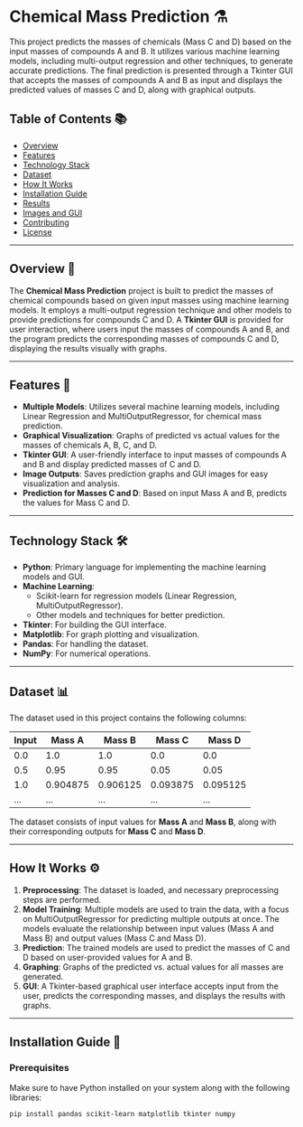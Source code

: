# **Chemical Mass Prediction** ⚗️

This project predicts the masses of chemicals (Mass C and D) based on the input masses of compounds A and B. It utilizes various machine learning models, including multi-output regression and other techniques, to generate accurate predictions. The final prediction is presented through a Tkinter GUI that accepts the masses of compounds A and B as input and displays the predicted values of masses C and D, along with graphical outputs.

## **Table of Contents** 📚

- [Overview](#overview)
- [Features](#features)
- [Technology Stack](#technology-stack)
- [Dataset](#dataset)
- [How It Works](#how-it-works)
- [Installation Guide](#installation-guide)
- [Results](#results)
- [Images and GUI](#images-and-gui)
- [Contributing](#contributing)
- [License](#license)

---

## **Overview** 🌟

The **Chemical Mass Prediction** project is built to predict the masses of chemical compounds based on given input masses using machine learning models. It employs a multi-output regression technique and other models to provide predictions for compounds C and D. A **Tkinter GUI** is provided for user interaction, where users input the masses of compounds A and B, and the program predicts the corresponding masses of compounds C and D, displaying the results visually with graphs.

---

## **Features** 🚀

- **Multiple Models**: Utilizes several machine learning models, including Linear Regression and MultiOutputRegressor, for chemical mass prediction.
- **Graphical Visualization**: Graphs of predicted vs actual values for the masses of chemicals A, B, C, and D.
- **Tkinter GUI**: A user-friendly interface to input masses of compounds A and B and display predicted masses of C and D.
- **Image Outputs**: Saves prediction graphs and GUI images for easy visualization and analysis.
- **Prediction for Masses C and D**: Based on input Mass A and B, predicts the values for Mass C and D.

---

## **Technology Stack** 🛠️

- **Python**: Primary language for implementing the machine learning models and GUI.
- **Machine Learning**: 
  - Scikit-learn for regression models (Linear Regression, MultiOutputRegressor).
  - Other models and techniques for better prediction.
- **Tkinter**: For building the GUI interface.
- **Matplotlib**: For graph plotting and visualization.
- **Pandas**: For handling the dataset.
- **NumPy**: For numerical operations.

---

## **Dataset** 📊

The dataset used in this project contains the following columns:

| Input  | Mass A | Mass B | Mass C | Mass D |
|--------|--------|--------|--------|--------|
| 0.0    | 1.0    | 1.0    | 0.0    | 0.0    |
| 0.5    | 0.95   | 0.95   | 0.05   | 0.05   |
| 1.0    | 0.904875 | 0.906125 | 0.093875 | 0.095125 |
| ...    | ...    | ...    | ...    | ...    |

The dataset consists of input values for **Mass A** and **Mass B**, along with their corresponding outputs for **Mass C** and **Mass D**.

---

## **How It Works** ⚙️

1. **Preprocessing**: The dataset is loaded, and necessary preprocessing steps are performed.
2. **Model Training**: Multiple models are used to train the data, with a focus on MultiOutputRegressor for predicting multiple outputs at once. The models evaluate the relationship between input values (Mass A and Mass B) and output values (Mass C and Mass D).
3. **Prediction**: The trained models are used to predict the masses of C and D based on user-provided values for A and B.
4. **Graphing**: Graphs of the predicted vs. actual values for all masses are generated.
5. **GUI**: A Tkinter-based graphical user interface accepts input from the user, predicts the corresponding masses, and displays the results with graphs.

---

## **Installation Guide** 🔧

### Prerequisites
Make sure to have Python installed on your system along with the following libraries:

```bash
pip install pandas scikit-learn matplotlib tkinter numpy
